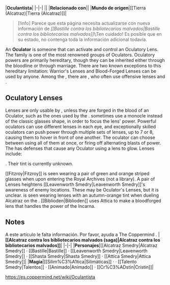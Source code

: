|**Oculantista**|
|-|-|
||
|**Relacionado con**||
|**Mundo de origen**|[[Tierra (Alcatraz)\|Tierra (Alcatraz)]]|

> [!info] Parece que esta página necesita actualizarse con nueva información de *[[Bastille contra los bibliotecarios malvados\|Bastille contra los bibliotecarios malvados]]*!¡Ten cuidado! Es posible que en su estado, no contenga toda la información adicional todavía.

An **Oculator** is someone that can activate and control an Oculatory Lens.
The  family is one of the most renowned groups of Oculators. Oculatory powers are primarily hereditary, though they can be inherited either through the bloodline or through marriage. There are two known exceptions to this hereditary limitation: Warrior's Lenses and Blood-Forged Lenses can be used by anyone.
Among the , there are , who often use offensive lenses and .

## Oculatory Lenses
Lenses are only usable by , unless they are forged in the blood of an Oculator, such as the ones used by the .  sometimes use a monocle instead of the classic glasses shape, in order to focus the lens' power. Powerful oculators can use different lenses in each eye, and exceptionally skilled oculators can push power through multiple sets of lenses, up to 7 or 8, causing them to hover in front of one another. The oculator can choose between using all of them at once, or firing off alternating blasts of power.
The  has defenses that cause any Oculator using a lens to glow.
Lenses include:




. Their tint is currently unknown.














































[[Fitzroy\|Fitzroy]] is seen wearing a pair of green and orange striped glasses when upon entering the Royal Archives (not a library).
A pair of Lenses heightens [[Leavenworth Smedry\|Leavenworth Smedry]]'s awareness of enemy locations. These may be Oculator's Lenses, but it is unclear.
 is seen wearing lenses with an autumn-orange tint when dueling Alcatraz on the .
[[Biblioden\|Biblioden]] uses Attica to make a bloodforged lens that handles the power of the Incarna.


## Notes

A este artículo le falta información. Por favor, ayuda a The Coppermind .
|**[[Alcatraz contra los bibliotecarios malvados (saga)\|Alcatraz contra los bibliotecarios malvados]]**|
|-|-|
|**Personajes**|[[Alcatraz Smedry\|Alcatraz Smedry]] · [[Bastille\|Bastille]] · [[Leavenworth Smedry\|Leavenworth Smedry]] · [[Shasta Smedry\|Shasta Smedry]] · [[Attica Smedry\|Attica Smedry]]|
|**Magia**|[[Silim%C3%A1tica\|Silimáticas]] ·  · [[Talento Smedry\|Talentos]] · [[Animado\|Animado]] · [[Cr%C3%ADstin\|Crístin]]|



https://es.coppermind.net/wiki/Oculantista